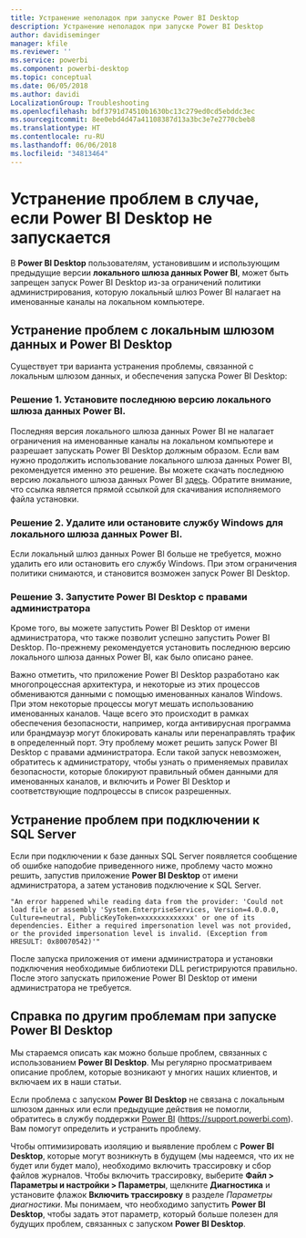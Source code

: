 ```yaml
---
title: Устранение неполадок при запуске Power BI Desktop
description: Устранение неполадок при запуске Power BI Desktop
author: davidiseminger
manager: kfile
ms.reviewer: ''
ms.service: powerbi
ms.component: powerbi-desktop
ms.topic: conceptual
ms.date: 06/05/2018
ms.author: davidi
LocalizationGroup: Troubleshooting
ms.openlocfilehash: bdf3791d74510b1630bc13c279ed0cd5ebddc3ec
ms.sourcegitcommit: 8ee0ebd4d47a41108387d13a3bc3e7e2770cbeb8
ms.translationtype: HT
ms.contentlocale: ru-RU
ms.lasthandoff: 06/06/2018
ms.locfileid: "34813464"
---
```

# <a name="resolve-issues-when-power-bi-desktop-will-not-launch"></a>Устранение проблем в случае, если Power BI Desktop не запускается
В **Power BI Desktop** пользователям, установившим и использующим предыдущие версии **локального шлюза данных Power BI**, может быть запрещен запуск Power BI Desktop из-за ограничений политики администрирования, которую локальный шлюз Power BI налагает на именованные каналы на локальном компьютере. 

## <a name="resolve-issues-with-the-on-premises-data-gateway-and-power-bi-desktop"></a>Устранение проблем с локальным шлюзом данных и Power BI Desktop
Существует три варианта устранения проблемы, связанной с локальным шлюзом данных, и обеспечения запуска Power BI Desktop:

### <a name="resolution-1-install-the-latest-version-of-power-bi-on-premises-data-gateway"></a>Решение 1. Установите последнюю версию локального шлюза данных Power BI.
Последняя версия локального шлюза данных Power BI не налагает ограничения на именованные каналы на локальном компьютере и разрешает запускать Power BI Desktop должным образом. Если вам нужно продолжить использование локального шлюза данных Power BI, рекомендуется именно это решение. Вы можете скачать последнюю версию локального шлюза данных Power BI [здесь](https://go.microsoft.com/fwlink/?LinkId=698863). Обратите внимание, что ссылка является прямой ссылкой для скачивания исполняемого файла установки.

### <a name="resolution-2-uninstall-or-stop-the-power-bi-on-premises-data-gateway-windows-service"></a>Решение 2. Удалите или остановите службу Windows для локального шлюза данных Power BI.
Если локальный шлюз данных Power BI больше не требуется, можно удалить его или остановить его службу Windows. При этом ограничения политики снимаются, и становится возможен запуск Power BI Desktop.

### <a name="resolution-3-run-power-bi-desktop-with-administrator-privilege"></a>Решение 3. Запустите Power BI Desktop с правами администратора
Кроме того, вы можете запустить Power BI Desktop от имени администратора, что также позволит успешно запустить Power BI Desktop. По-прежнему рекомендуется установить последнюю версию локального шлюза данных Power BI, как было описано ранее.

Важно отметить, что приложение Power BI Desktop разработано как многопроцессная архитектура, и некоторые из этих процессов обмениваются данными с помощью именованных каналов Windows. При этом некоторые процессы могут мешать использованию именованных каналов. Чаще всего это происходит в рамках обеспечения безопасности, например, когда антивирусная программа или брандмауэр могут блокировать каналы или перенаправлять трафик в определенный порт. Эту проблему может решить запуск Power BI Desktop с правами администратора. Если такой запуск невозможен, обратитесь к администратору, чтобы узнать о применяемых правилах безопасности, которые блокируют правильный обмен данными для именованных каналов, и включить и Power BI Desktop и соответствующие подпроцессы в список разрешенных.

## <a name="resolve-issues-when-connecting-to-sql-server"></a>Устранение проблем при подключении к SQL Server
Если при подключении к базе данных SQL Server появляется сообщение об ошибке наподобие приведенного ниже, проблему часто можно решить, запустив приложение **Power BI Desktop** от имени администратора, а затем установив подключение к SQL Server.

    "An error happened while reading data from the provider: 'Could not load file or assembly 'System.EnterpriseServices, Version=4.0.0.0, Culture=neutral, PublicKeyToken=xxxxxxxxxxxxx' or one of its dependencies. Either a required impersonation level was not provided, or the provided impersonation level is invalid. (Exception from HRESULT: 0x80070542)'"

После запуска приложения от имени администратора и установки подключения необходимые библиотеки DLL регистрируются правильно. После этого запускать приложение Power BI Desktop от имени администратора не требуется.

## <a name="help-with-other-issues-when-launching-power-bi-desktop"></a>Справка по другим проблемам при запуске Power BI Desktop
Мы стараемся описать как можно больше проблем, связанных с использованием **Power BI Desktop**. Мы регулярно просматриваем описание проблем, которые возникают у многих наших клиентов, и включаем их в наши статьи.

Если проблема с запуском **Power BI Desktop** не связана с локальным шлюзом данных или если предыдущие действия не помогли, обратитесь в службу поддержки [Power BI](https://support.powerbi.com) (https://support.powerbi.com). Вам помогут определить и устранить проблему.

Чтобы оптимизировать изоляцию и выявление проблем с **Power BI Desktop**, которые могут возникнуть в будущем (мы надеемся, что их не будет или будет мало), необходимо включить трассировку и сбор файлов журналов. Чтобы включить трассировку, выберите **Файл > Параметры и настройки > Параметры**, щелкните **Диагностика** и установите флажок **Включить трассировку** в разделе *Параметры диагностики*. Мы понимаем, что необходимо запустить **Power BI Desktop**, чтобы задать этот параметр, который больше полезен для будущих проблем, связанных с запуском **Power BI Desktop**.

